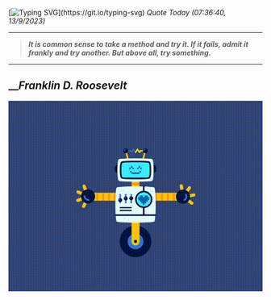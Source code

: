 [![Typing SVG](https://readme-typing-svg.herokuapp.com?font=Press+Start+2P&color=C2F784&size=35&width=900&height=100&lines=Hello+World%2C+I'm+Hung+!)](https://git.io/typing-svg) 
_Quote Today (07:36:40, 13/9/2023)_
___
>**_It is common sense to take a method and try it. If it fails, admit it frankly and try another. But above all, try something._**
___

## __**_Franklin D. Roosevelt_**

![RobotDance](src/assets/images/robot-dancing-dribble.gif?style=center)
